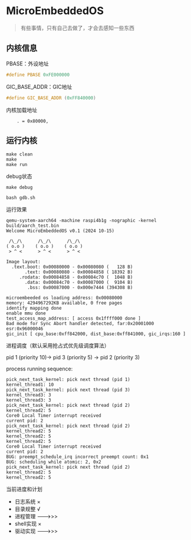 # MicroEmbeddedOS

> 有些事情，只有自己去做了，才会去感知一些东西

## 内核信息

PBASE：外设地址

```c
#define PBASE 0xFE000000
```

GIC_BASE_ADDR：GIC地址

```c
#define GIC_BASE_ADDR (0xFF840000)
```

内核加载地址

```shell
	. = 0x80000, 
```

## 运行内核

```shell
make clean
make
make run
```

debug状态

```shell
make debug
```

```shell
bash gdb.sh
```

运行效果

```shell
qemu-system-aarch64 -machine raspi4b1g -nographic -kernel build/aarch_test.bin
Welcome MicroEmbeddedOS v0.1 (2024 10-15)

 /\_/\      /\_/\      /\_/\
( o.o )    ( o.o )    ( o.o )
 > ^ <      > ^ <      > ^ <

Image layout:
  .text.boot: 0x00080000 - 0x00080080 (   128 B)
       .text: 0x00080080 - 0x00084858 ( 18392 B)
     .rodata: 0x00084858 - 0x00084c70 (  1048 B)
       .data: 0x00084c70 - 0x00087000 (  9104 B)
        .bss: 0x00087000 - 0x000e7444 (394308 B)

microembeeded os loading address: 0x00080000
memory: 4294967292KB available, 0 free pages
identify mapping done
enable mmu done
test_access_map_address: [ access 0x1ffff000 done ]
Bad mode for Sync Abort handler detected, far:0x20001000 esr:0x96000046
gic_init [ cpu_base:0xff842000, dist_base:0xff841000, gic_irqs:160 ]
```

进程调度（默认采用抢占式优先级调度算法）

pid 1 (priority 10)-> pid 3 (priority 5) -> pid 2 (priority 3)

process running sequence:

```shell
pick_next_task_kernel: pick next thread (pid 1)
kernel_thread1: 10
pick_next_task_kernel: pick next thread (pid 3)
kernel_thread3: 3
kernel_thread3: 3
pick_next_task_kernel: pick next thread (pid 2)
kernel_thread2: 5
Core0 Local Timer interrupt received
current pid: 2
pick_next_task_kernel: pick next thread (pid 2)
kernel_thread2: 5
kernel_thread2: 5
kernel_thread2: 5
Core0 Local Timer interrupt received
current pid: 2
BUG: preempt_schedule_irq incorrect preempt count: 0x1
BUG: scheduling while atomic: 2, 0x2
pick_next_task_kernel: pick next thread (pid 2)
kernel_thread2: 5
kernel_thread2: 5
```

当前进度和计划

- 日志系统 ×
- 目录规整 √
- 进程管理 --->>>
- shell实现 ×
- 驱动实现 --->>>